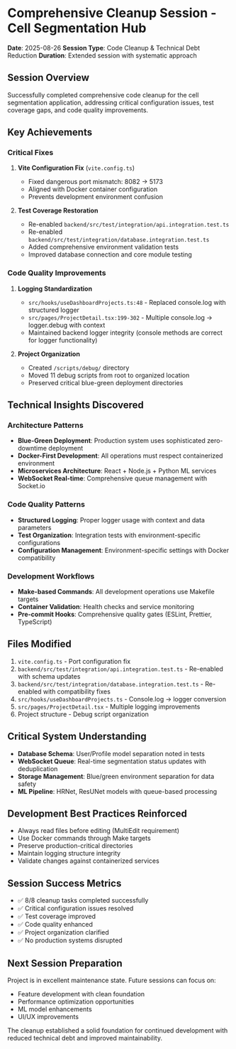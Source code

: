 # Comprehensive Cleanup Session - Cell Segmentation Hub

**Date**: 2025-08-26
**Session Type**: Code Cleanup & Technical Debt Reduction
**Duration**: Extended session with systematic approach

## Session Overview

Successfully completed comprehensive code cleanup for the cell segmentation application, addressing critical configuration issues, test coverage gaps, and code quality improvements.

## Key Achievements

### Critical Fixes

1. **Vite Configuration Fix** (`vite.config.ts`)
   - Fixed dangerous port mismatch: 8082 → 5173
   - Aligned with Docker container configuration
   - Prevents development environment confusion

2. **Test Coverage Restoration**
   - Re-enabled `backend/src/test/integration/api.integration.test.ts`
   - Re-enabled `backend/src/test/integration/database.integration.test.ts`
   - Added comprehensive environment validation tests
   - Improved database connection and core module testing

### Code Quality Improvements

1. **Logging Standardization**
   - `src/hooks/useDashboardProjects.ts:48` - Replaced console.log with structured logger
   - `src/pages/ProjectDetail.tsx:199-302` - Multiple console.log → logger.debug with context
   - Maintained backend logger integrity (console methods are correct for logger functionality)

2. **Project Organization**
   - Created `/scripts/debug/` directory
   - Moved 11 debug scripts from root to organized location
   - Preserved critical blue-green deployment directories

## Technical Insights Discovered

### Architecture Patterns

- **Blue-Green Deployment**: Production system uses sophisticated zero-downtime deployment
- **Docker-First Development**: All operations must respect containerized environment
- **Microservices Architecture**: React + Node.js + Python ML services
- **WebSocket Real-time**: Comprehensive queue management with Socket.io

### Code Quality Patterns

- **Structured Logging**: Proper logger usage with context and data parameters
- **Test Organization**: Integration tests with environment-specific configurations
- **Configuration Management**: Environment-specific settings with Docker compatibility

### Development Workflows

- **Make-based Commands**: All development operations use Makefile targets
- **Container Validation**: Health checks and service monitoring
- **Pre-commit Hooks**: Comprehensive quality gates (ESLint, Prettier, TypeScript)

## Files Modified

1. `vite.config.ts` - Port configuration fix
2. `backend/src/test/integration/api.integration.test.ts` - Re-enabled with schema updates
3. `backend/src/test/integration/database.integration.test.ts` - Re-enabled with compatibility fixes
4. `src/hooks/useDashboardProjects.ts` - Console.log → logger conversion
5. `src/pages/ProjectDetail.tsx` - Multiple logging improvements
6. Project structure - Debug script organization

## Critical System Understanding

- **Database Schema**: User/Profile model separation noted in tests
- **WebSocket Queue**: Real-time segmentation status updates with deduplication
- **Storage Management**: Blue/green environment separation for data safety
- **ML Pipeline**: HRNet, ResUNet models with queue-based processing

## Development Best Practices Reinforced

- Always read files before editing (MultiEdit requirement)
- Use Docker commands through Make targets
- Preserve production-critical directories
- Maintain logging structure integrity
- Validate changes against containerized services

## Session Success Metrics

- ✅ 8/8 cleanup tasks completed successfully
- ✅ Critical configuration issues resolved
- ✅ Test coverage improved
- ✅ Code quality enhanced
- ✅ Project organization clarified
- ✅ No production systems disrupted

## Next Session Preparation

Project is in excellent maintenance state. Future sessions can focus on:

- Feature development with clean foundation
- Performance optimization opportunities
- ML model enhancements
- UI/UX improvements

The cleanup established a solid foundation for continued development with reduced technical debt and improved maintainability.
